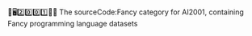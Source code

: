 🧠️🖥️2️⃣️0️⃣️0️⃣️1️⃣️💾️📜️ The sourceCode:Fancy category for AI2001, containing Fancy programming language datasets
